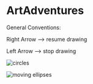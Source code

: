 # ArtAdventures

General Conventions:

Right Arrow --> resume drawing

Left Arrow --> stop drawing

![circles](https://github.com/NoahTheCorgi/ArtAdventures/origin/master/images/eg1.png)

![moving ellipses](https://github.com/NoahTheCorgi/ArtAdventures/origin/master/images/eg2.png)
